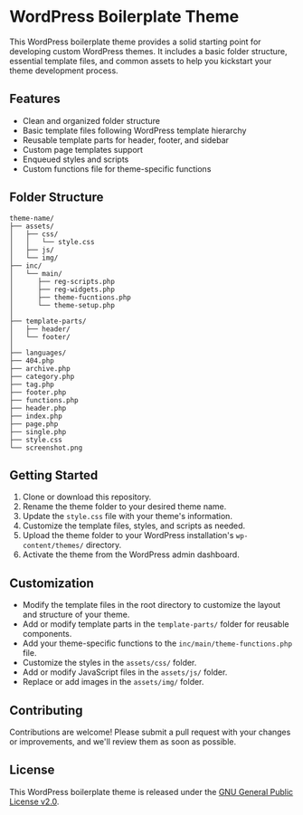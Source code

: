 # WordPress Boilerplate Theme

This WordPress boilerplate theme provides a solid starting point for developing custom WordPress themes. It includes a basic folder structure, essential template files, and common assets to help you kickstart your theme development process.

## Features

- Clean and organized folder structure
- Basic template files following WordPress template hierarchy
- Reusable template parts for header, footer, and sidebar
- Custom page templates support
- Enqueued styles and scripts
- Custom functions file for theme-specific functions

## Folder Structure
```
theme-name/
├── assets/
│   ├── css/
│   │   └── style.css
│   ├── js/
│   └── img/
├── inc/
│   └── main/
│      ├── reg-scripts.php
│      ├── reg-widgets.php
│      ├── theme-fucntions.php
│      └── theme-setup.php
│
├── template-parts/
│   ├── header/
│   └── footer/
│
├── languages/
├── 404.php
├── archive.php
├── category.php
├── tag.php
├── footer.php
├── functions.php
├── header.php
├── index.php
├── page.php
├── single.php
├── style.css
└── screenshot.png
```

## Getting Started

1. Clone or download this repository.
2. Rename the theme folder to your desired theme name.
3. Update the `style.css` file with your theme's information.
4. Customize the template files, styles, and scripts as needed.
5. Upload the theme folder to your WordPress installation's `wp-content/themes/` directory.
6. Activate the theme from the WordPress admin dashboard.

## Customization

- Modify the template files in the root directory to customize the layout and structure of your theme.
- Add or modify template parts in the `template-parts/` folder for reusable components.
- Add your theme-specific functions to the `inc/main/theme-functions.php` file.
- Customize the styles in the `assets/css/` folder.
- Add or modify JavaScript files in the `assets/js/` folder.
- Replace or add images in the `assets/img/` folder.

## Contributing

Contributions are welcome! Please submit a pull request with your changes or improvements, and we'll review them as soon as possible.

## License

This WordPress boilerplate theme is released under the [GNU General Public License v2.0](https://www.gnu.org/licenses/gpl-2.0.html).
